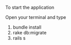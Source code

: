 To start the application

Open your terminal and type

1) bundle install
2) rake db:migrate
3) rails s
